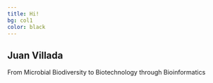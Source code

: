 ```yaml
---
title: Hi!
bg: col1
color: black
---
```


## Juan Villada
 From Microbial Biodiversity to Biotechnology through Bioinformatics